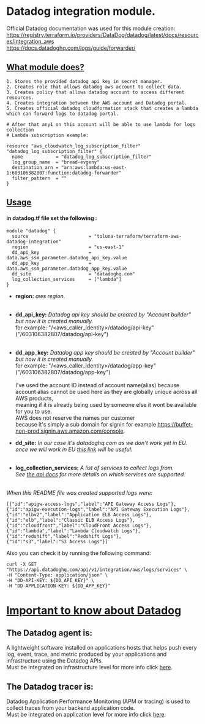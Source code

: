 # Datadog integration module.
Official Datadog documentation was used for this module creation:<br>
https://registry.terraform.io/providers/DataDog/datadog/latest/docs/resources/integration_aws<br>
https://docs.datadoghq.com/logs/guide/forwarder/


## <ins>What module does?</ins>
```hcl
1. Stores the provided datadog api key in secret manager.
2. Creates role that allows datadog aws account to collect data.
3. Creates policy that allows datadog account to access different resources.
4. Creates integration between the AWS account and Datadog portal.
5. Creates official datadog cloudformation stack that creates a lambda which can forward logs to datadog portal.

# After that any1 on this account will be able to use lambda for logs collection
# Lambda subscription example:

resource "aws_cloudwatch_log_subscription_filter" "datadog_log_subscription_filter" {
  name            = "datadog_log_subscription_filter"
  log_group_name  = "bread-evgeny"
  destination_arn = "arn:aws:lambda:us-east-1:603106382807:function:datadog-forwarder"
  filter_pattern  = ""
}
```
## <ins>Usage</ins>
#### in datadog.tf file set the following :
```hcl
module "datadog" {
  source                      = "toluna-terraform/terraform-aws-datadog-integration"
  region                      = "us-east-1"
  dd_api_key                  = data.aws_ssm_parameter.datadog_api_key.value
  dd_app_key                  = data.aws_ssm_parameter.datadog_app_key.value
  dd_site                     = "datadoghq.com"
  log_collection_services     = ["lambda"]
}
```
- **region:** *aws region.*<br/><br/>
- **dd_api_key:** *Datadog api key should be created by "Account builder" but now it is created manually.*<br>
for example: "/<aws_caller_identity>/datadog/api-key" ("/603106382807/datadog/api-key")<br/><br/>

- **dd_app_key:** *Datadog app key should be created by "Account builder" but now it is created manually.*<br/>
for example: "/<aws_caller_identity>/datadog/app-key" ("/603106382807/datadog/app-key")<br/><br/>
I've used the account ID instead of account name(alias) because account alias cannot be used here as they are globally unique across all AWS products,<br>
meaning if it is already being used by someone else it wont be available for you to use.<br>
AWS does not reserve the names per customer<br>
because it's simply a sub domain for signin for example https://buffet-non-prod.signin.aws.amazon.com/console.

- **dd_site:** *In our case it's datadoghq.com as we don't work yet in EU.<br>
once we will work in EU [this link](https://docs.datadoghq.com/logs/guide/forwarder/#aws-privatelink-support) will be useful:*<br/><br/>

- **log_collection_services:** *A list of services to collect logs from.<br>
See [the api docs](https://docs.datadoghq.com/api/latest/aws-logs-integration/#get-list-of-aws-log-ready-services) for more details on which services are supported.*<br/><br/>

*When this README file was created supported logs were:*<br>
```
[{"id":"apigw-access-logs","label":"API Gateway Access Logs"},
{"id":"apigw-execution-logs","label":"API Gateway Execution Logs"},
{"id":"elbv2","label":"Application ELB Access Logs"},
{"id":"elb","label":"Classic ELB Access Logs"},
{"id":"cloudfront","label":"CloudFront Access Logs"},
{"id":"lambda","label":"Lambda Cloudwatch Logs"},
{"id":"redshift","label":"Redshift Logs"},
{"id":"s3","label":"S3 Access Logs"}]
```
Also you can check it by running the following command:<br>
```
curl -X GET "https://api.datadoghq.com/api/v1/integration/aws/logs/services" \
-H "Content-Type: application/json" \
-H "DD-API-KEY: ${DD_API_KEY}" \
-H "DD-APPLICATION-KEY: ${DD_APP_KEY}"
```

# <ins>Important to know about Datadog</ins>
## The Datadog agent is:<br>
A lightweight software installed on applications hosts that helps push every log, event, trace, and metric produced by your applications and infrastructure using the Datadog APIs.<br>
Must be integrated on infrastructure level for more info click [here](https://docs.datadoghq.com/integrations/ecs_fargate/?tab=fluentbitandfirelens).

## The Datadog tracer is:<br>
Datadog Application Performance Monitoring (APM or tracing) is used to collect traces from your backend application code.<br>
Must be integrated on application level for more info click [here](https://docs.datadoghq.com/tracing/setup_overview/).